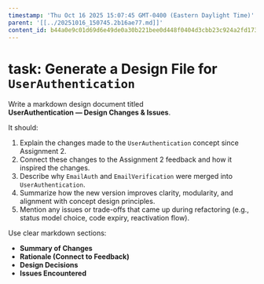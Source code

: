 ```yaml
---
timestamp: 'Thu Oct 16 2025 15:07:45 GMT-0400 (Eastern Daylight Time)'
parent: '[[../20251016_150745.2b16ae77.md]]'
content_id: b44a0e9c01d69d6e49de0a30b221bee0d448f0404d3cbb23c924a2fd1737fdc6
---
```


# task: Generate a Design File for `UserAuthentication`

Write a markdown design document titled\
**UserAuthentication — Design Changes & Issues**.

It should:

1. Explain the changes made to the `UserAuthentication` concept since Assignment 2.
2. Connect these changes to the Assignment 2 feedback and how it inspired the changes.
3. Describe why `EmailAuth` and `EmailVerification` were merged into `UserAuthentication`.
4. Summarize how the new version improves clarity, modularity, and alignment with concept design principles.
5. Mention any issues or trade-offs that came up during refactoring (e.g., status model choice, code expiry, reactivation flow).

Use clear markdown sections:

* **Summary of Changes**
* **Rationale (Connect to Feedback)**
* **Design Decisions**
* **Issues Encountered**
